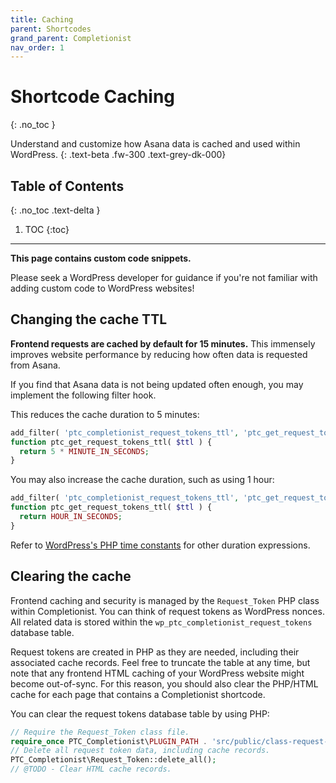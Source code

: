 ```yaml
---
title: Caching
parent: Shortcodes
grand_parent: Completionist
nav_order: 1
---
```


# Shortcode Caching
{: .no_toc }

Understand and customize how Asana data is cached and used within WordPress.
{: .text-beta .fw-300 .text-grey-dk-000}

## Table of Contents
{: .no_toc .text-delta }

1. TOC
{:toc}

---

<div class="banner banner-warning">
  <p><strong>This page contains custom code snippets.</strong></p>
  <p>Please seek a WordPress developer for guidance if you're not familiar with adding custom code to WordPress websites!</p>
</div>

## Changing the cache TTL

**Frontend requests are cached by default for 15 minutes.** This immensely improves website performance by reducing how often data is requested from Asana.

If you find that Asana data is not being updated often enough, you may implement the following filter hook.

This reduces the cache duration to 5 minutes:

```php
add_filter( 'ptc_completionist_request_tokens_ttl', 'ptc_get_request_tokens_ttl', 10, 1 );
function ptc_get_request_tokens_ttl( $ttl ) {
  return 5 * MINUTE_IN_SECONDS;
}
```

You may also increase the cache duration, such as using 1 hour:

```php
add_filter( 'ptc_completionist_request_tokens_ttl', 'ptc_get_request_tokens_ttl', 10, 1 );
function ptc_get_request_tokens_ttl( $ttl ) {
  return HOUR_IN_SECONDS;
}
```

Refer to [WordPress's PHP time constants](https://codex.wordpress.org/Easier_Expression_of_Time_Constants) for other duration expressions.

## Clearing the cache

Frontend caching and security is managed by the `Request_Token` PHP class within Completionist. You can think of request tokens as WordPress nonces. All related data is stored within the `wp_ptc_completionist_request_tokens` database table.

Request tokens are created in PHP as they are needed, including their associated cache records. Feel free to truncate the table at any time, but note that any frontend HTML caching of your WordPress website might become out-of-sync. For this reason, you should also clear the PHP/HTML cache for each page that contains a Completionist shortcode.

You can clear the request tokens database table by using PHP:

```php
// Require the Request_Token class file.
require_once PTC_Completionist\PLUGIN_PATH . 'src/public/class-request-token.php';
// Delete all request token data, including cache records.
PTC_Completionist\Request_Token::delete_all();
// @TODO - Clear HTML cache records.
```
